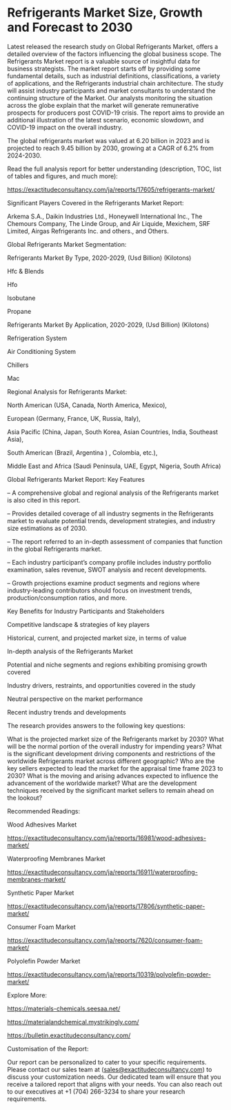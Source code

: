 # Refrigerants Market Size, Growth and Forecast to 2030

Latest released the research study on Global Refrigerants Market, offers a detailed overview of the factors influencing the global business scope. The Refrigerants Market report is a valuable source of insightful data for business strategists. The market report starts off by providing some fundamental details, such as industrial definitions, classifications, a variety of applications, and the Refrigerants industrial chain architecture. The study will assist industry participants and market consultants to understand the continuing structure of the Market. Our analysts monitoring the situation across the globe explain that the market will generate remunerative prospects for producers post COVID-19 crisis. The report aims to provide an additional illustration of the latest scenario, economic slowdown, and COVID-19 impact on the overall industry.

The global refrigerants market was valued at 6.20 billion in 2023 and is projected to reach 9.45 billion by 2030, growing at a CAGR of 6.2% from 2024-2030.

Read the full analysis report for better understanding (description, TOC, list of tables and figures, and much more):

https://exactitudeconsultancy.com/ja/reports/17605/refrigerants-market/

Significant Players Covered in the Refrigerants Market Report:

Arkema S.A., Daikin Industries Ltd., Honeywell International Inc., The Chemours Company, The Linde Group, and Air Liquide, Mexichem, SRF Limited, Airgas Refrigerants Inc. and others., and Others.

Global Refrigerants Market Segmentation:

Refrigerants Market By Type, 2020-2029, (Usd Billion) (Kilotons)

Hfc & Blends

Hfo

Isobutane

Propane

Refrigerants Market By Application, 2020-2029, (Usd Billion) (Kilotons)

Refrigeration System

Air Conditioning System

Chillers

Mac

Regional Analysis for Refrigerants Market:

North American (USA, Canada, North America, Mexico),

European (Germany, France, UK, Russia, Italy),

Asia Pacific (China, Japan, South Korea, Asian Countries, India, Southeast Asia),

South American (Brazil, Argentina ) , Colombia, etc.),

Middle East and Africa (Saudi Peninsula, UAE, Egypt, Nigeria, South Africa)

Global Refrigerants Market Report: Key Features

– A comprehensive global and regional analysis of the Refrigerants market is also cited in this report.

– Provides detailed coverage of all industry segments in the Refrigerants market to evaluate potential trends, development strategies, and industry size estimations as of 2030.

– The report referred to an in-depth assessment of companies that function in the global Refrigerants market.

– Each industry participant’s company profile includes industry portfolio examination, sales revenue, SWOT analysis and recent developments.

– Growth projections examine product segments and regions where industry-leading contributors should focus on investment trends, production/consumption ratios, and more.

Key Benefits for Industry Participants and Stakeholders

Competitive landscape & strategies of key players

Historical, current, and projected market size, in terms of value

In-depth analysis of the Refrigerants Market

Potential and niche segments and regions exhibiting promising growth covered

Industry drivers, restraints, and opportunities covered in the study

Neutral perspective on the market performance

Recent industry trends and developments

The research provides answers to the following key questions:

What is the projected market size of the Refrigerants market by 2030?
What will be the normal portion of the overall industry for impending years?
What is the significant development driving components and restrictions of the worldwide Refrigerants market across different geographic?
Who are the key sellers expected to lead the market for the appraisal time frame 2023 to 2030?
What is the moving and arising advances expected to influence the advancement of the worldwide market?
What are the development techniques received by the significant market sellers to remain ahead on the lookout?

Recommended Readings:

Wood Adhesives Market

https://exactitudeconsultancy.com/ja/reports/16981/wood-adhesives-market/

Waterproofing Membranes Market

https://exactitudeconsultancy.com/ja/reports/16911/waterproofing-membranes-market/

Synthetic Paper Market

https://exactitudeconsultancy.com/ja/reports/17806/synthetic-paper-market/

Consumer Foam Market

https://exactitudeconsultancy.com/ja/reports/7620/consumer-foam-market/

Polyolefin Powder Market

https://exactitudeconsultancy.com/ja/reports/10319/polyolefin-powder-market/

Explore More:

https://materials-chemicals.seesaa.net/

https://materialandchemical.mystrikingly.com/

https://bulletin.exactitudeconsultancy.com/

Customisation of the Report:

Our report can be personalized to cater to your specific requirements. Please contact our sales team at (sales@exactitudeconsultancy.com) to discuss your customization needs. Our dedicated team will ensure that you receive a tailored report that aligns with your needs. You can also reach out to our executives at +1 (704) 266-3234 to share your research requirements.
